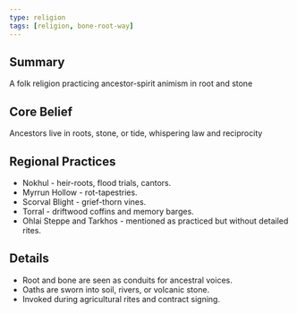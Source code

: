 ```yaml
---
type: religion
tags: [religion, bone-root-way]
---
```

## Summary
A folk religion practicing ancestor-spirit animism in root and stone
## Core Belief
Ancestors live in roots, stone, or tide, whispering law and reciprocity

## Regional Practices
- Nokhul - heir-roots, flood trials, cantors.
- Myrrun Hollow - rot-tapestries.
- Scorval Blight - grief-thorn vines.
- Torral - driftwood coffins and memory barges.
- Ohlai Steppe and Tarkhos - mentioned as practiced but without detailed rites.

## Details
- Root and bone are seen as conduits for ancestral voices.  
- Oaths are sworn into soil, rivers, or volcanic stone.  
- Invoked during agricultural rites and contract signing.  
